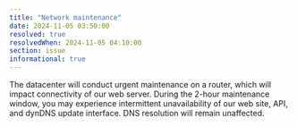 ```yaml
---
title: "Network maintenance"
date: 2024-11-05 03:50:00
resolved: true
resolvedWhen: 2024-11-05 04:10:00
section: issue
informational: true
---
```


The datacenter will conduct urgent maintenance on a router, which will impact connectivity of our web server. During the 2-hour maintenance window, you may experience intermittent unavailability of our web site, API, and dynDNS update interface. DNS resolution will remain unaffected.
